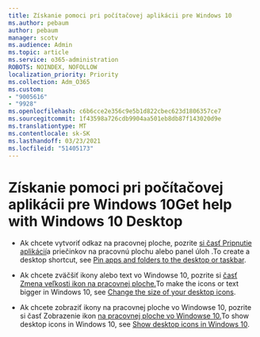 ```yaml
---
title: Získanie pomoci pri počítačovej aplikácii pre Windows 10
ms.author: pebaum
author: pebaum
manager: scotv
ms.audience: Admin
ms.topic: article
ms.service: o365-administration
ROBOTS: NOINDEX, NOFOLLOW
localization_priority: Priority
ms.collection: Adm_O365
ms.custom:
- "9005616"
- "9928"
ms.openlocfilehash: c6b6cce2e356c9e5b1d822cbec623d1806357ce7
ms.sourcegitcommit: 1f43598a726cdb9904aa501eb8db87f143020d9e
ms.translationtype: MT
ms.contentlocale: sk-SK
ms.lasthandoff: 03/23/2021
ms.locfileid: "51405173"
---
```

# <a name="get-help-with-windows-10-desktop"></a><span data-ttu-id="a5662-102">Získanie pomoci pri počítačovej aplikácii pre Windows 10</span><span class="sxs-lookup"><span data-stu-id="a5662-102">Get help with Windows 10 Desktop</span></span>

- <span data-ttu-id="a5662-103">Ak chcete vytvoriť odkaz na pracovnej ploche, pozrite [si časť Pripnutie aplikácií](https://support.microsoft.com/windows/pin-apps-and-folders-to-the-desktop-or-taskbar-f3c749fb-e298-4cf1-adda-7fd635df6bb0)a priečinkov na pracovnú plochu alebo panel úloh .</span><span class="sxs-lookup"><span data-stu-id="a5662-103">To create a desktop shortcut, see [Pin apps and folders to the desktop or taskbar](https://support.microsoft.com/windows/pin-apps-and-folders-to-the-desktop-or-taskbar-f3c749fb-e298-4cf1-adda-7fd635df6bb0).</span></span>

- <span data-ttu-id="a5662-104">Ak chcete zväčšiť ikony alebo text vo Windowse 10, pozrite si [časť Zmena veľkosti ikon na pracovnej ploche.](https://support.microsoft.com/windows/change-the-size-of-your-desktop-icons-85a9d341-2a4f-3d96-c796-ae116a187211)</span><span class="sxs-lookup"><span data-stu-id="a5662-104">To make the icons or text bigger in Windows 10, see [Change the size of your desktop icons](https://support.microsoft.com/windows/change-the-size-of-your-desktop-icons-85a9d341-2a4f-3d96-c796-ae116a187211).</span></span>

- <span data-ttu-id="a5662-105">Ak chcete zobraziť ikony na pracovnej ploche vo Windowse 10, pozrite si časť Zobrazenie ikon [na pracovnej ploche vo Windowse 10.](https://support.microsoft.com/windows/show-desktop-icons-in-windows-10-c13270f0-3812-c71d-f27e-29aa32588b20)</span><span class="sxs-lookup"><span data-stu-id="a5662-105">To show desktop icons in Windows 10, see [Show desktop icons in Windows 10](https://support.microsoft.com/windows/show-desktop-icons-in-windows-10-c13270f0-3812-c71d-f27e-29aa32588b20).</span></span>